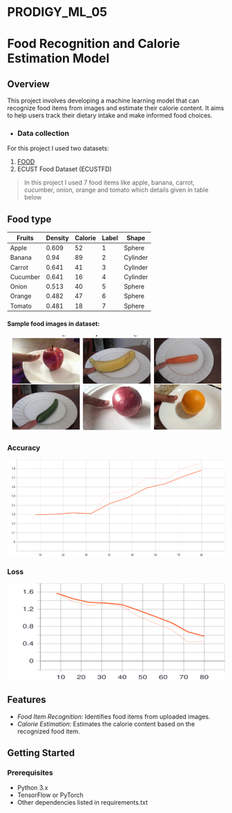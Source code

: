 # PRODIGY_ML_05

# Food Recognition and Calorie Estimation Model

## Overview

This project involves developing a machine learning model that can recognize food items from images and estimate their calorie content. It aims to help users track their dietary intake and make informed food choices.

+ ### Data collection
For this project I used two datasets:
1. [FOOD](https://www.kaggle.com/datasets/dansbecker/food-101/data)
2. ECUST Food Dataset (ECUSTFD)

>In this project I used 7 food items like apple, banana, carrot, cucumber, onion, orange and tomato which details given in table below
  
  
## Food type

 | Fruits  | Density | Calorie| Label |	Shape   |
 | ------- | ------- | ------ | ----- | --------|
 | Apple   |  0.609  |   52   |   1   | Sphere  | 
 | Banana  |  0.94   |   89   |   2   | Cylinder|
 | Carrot  |  0.641  |   41   |   3   | Cylinder|
 | Cucumber|  0.641  |   16   |   4   | Cylinder|
 | Onion   |  0.513  |   40   |   5   | Sphere  |
 | Orange  |  0.482  |   47   |   6   | Sphere  |
 | Tomato  |  0.481  |   18   |   7   | Sphere  |

#### Sample food images in dataset:

<img src="2.PNG" alt="python" width="615" height="224" align="centre">

### Accuracy 
<img src="Accuracy_Validation.svg" alt="python" width="615" height="224" align="centre">

### Loss
<img src="Loss_Validation.svg" alt="python" width="615" height="224" align="centre">

## Features

- *Food Item Recognition:* Identifies food items from uploaded images.
- *Calorie Estimation:* Estimates the calorie content based on the recognized food item.

## Getting Started

### Prerequisites

- Python 3.x
- TensorFlow or PyTorch
- Other dependencies listed in requirements.txt
